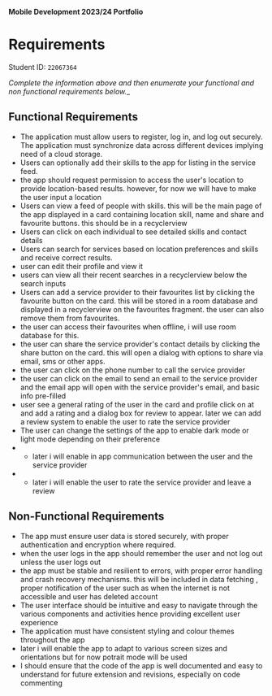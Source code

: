 **Mobile Development 2023/24 Portfolio**

# Requirements

Student ID: `22067364`

_Complete the information above and then enumerate your functional and non functional requirements
below.__

## Functional Requirements

- The application must allow users to register, log in, and log out securely.
  The application must synchronize data across different devices implying need of a cloud storage.
- Users can optionally add their skills to the app for listing in the service feed.
- the app should request permission to access the user's location to provide location-based results.
  however, for now we will have to make the user input a location
- Users can view a feed of people with skills. this will be the main page of the app displayed in a
  card containing location skill, name and share and favourite buttons. this should be in a
  recyclerview
- Users can click on each individual to see detailed skills and contact details
- Users can search for services based on location preferences and skills and receive correct
  results.
- user can edit their profile and view it
- users can view all their recent searches in a recyclerview below the search inputs
- Users can add a service provider to their favourites list by clicking the favourite button on the
  card. this will be stored in a room database and displayed in a recyclerview on the favourites
  fragment. the user can also remove them from favourites.
- the user can access their favourites when offline, i will use room database for this.
- the user can share the service provider's contact details by clicking the share button on the
  card. this will open a dialog with options to share via email, sms or other apps.
- the user can click on the phone number to call the service provider
- the user can click on the email to send an email to the service provider and the email app will
  open with the service provider's email, and basic info pre-filled
- user see a general rating of the user in the card and profile click on at and add a rating and a dialog box for review to appear. later we can add a review system to enable the
  user to rate the service provider
- The user can change the settings of the app to enable dark mode or light mode depending on their
  preference
-
    - later i will enable in app communication between the user and the service provider
-
    - later i will enable the user to rate the service provider and leave a review

## Non-Functional Requirements

- The app must ensure user data is stored securely, with proper authentication and encryption where
  required.
- when the user logs in the app should remember the user and not log out unless the user logs out
- the app must be stable and resilient to errors, with proper error handling and crash recovery
  mechanisms. this will be included in data fetching , proper notification of the user such as when
  the internet is not accessible and user has deleted account 
- The user interface should be intuitive and easy to navigate through the various components and activities hence providing excellent user experience
- The application must have consistent styling and colour themes throughout the app
- later i will enable the app to  adapt to various screen sizes and orientations but for now potrait mode will be used
- I should ensure that the code of the app is well documented and easy to understand for future extension and revisions, especially on code commenting

